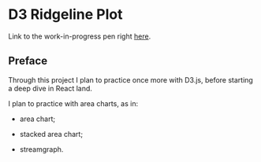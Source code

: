 # D3 Ridgeline Plot

Link to the work-in-progress pen right [here]().

## Preface

Through this project I plan to practice once more with D3.js, before starting a deep dive in React land.

I plan to practice with area charts, as in:

- area chart;

- stacked area chart;

- streamgraph.

